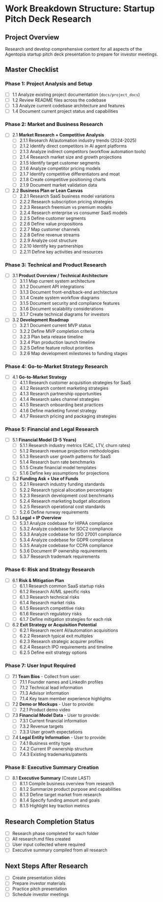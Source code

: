 # Work Breakdown Structure: Startup Pitch Deck Research

## Project Overview
Research and develop comprehensive content for all aspects of the Agentopia startup pitch deck presentation to prepare for investor meetings.

## Master Checklist

### Phase 1: Project Analysis and Setup
- [ ] 1.1 Analyze existing project documentation (`docs/project_docs`)
- [ ] 1.2 Review README files across the codebase
- [ ] 1.3 Analyze current codebase architecture and features
- [ ] 1.4 Document current project status and capabilities

### Phase 2: Market and Business Research
- [ ] 2.1 **Market Research + Competitive Analysis**
  - [ ] 2.1.1 Research AI/automation industry trends (2024-2025)
  - [ ] 2.1.2 Identify direct competitors in AI agent platforms
  - [ ] 2.1.3 Analyze indirect competitors (workflow automation tools)
  - [ ] 2.1.4 Research market size and growth projections
  - [ ] 2.1.5 Identify target customer segments
  - [ ] 2.1.6 Analyze competitor pricing models
  - [ ] 2.1.7 Identify competitive differentiators and moat
  - [ ] 2.1.8 Create competitive positioning charts
  - [ ] 2.1.9 Document market validation data

- [ ] 2.2 **Business Plan or Lean Canvas**
  - [ ] 2.2.1 Research SaaS business model variations
  - [ ] 2.2.2 Research subscription pricing strategies
  - [ ] 2.2.3 Research freemium vs premium models
  - [ ] 2.2.4 Research enterprise vs consumer SaaS models
  - [ ] 2.2.5 Define customer segments
  - [ ] 2.2.6 Define value propositions
  - [ ] 2.2.7 Map customer channels
  - [ ] 2.2.8 Define revenue streams
  - [ ] 2.2.9 Analyze cost structure
  - [ ] 2.2.10 Identify key partnerships
  - [ ] 2.2.11 Define key activities and resources

### Phase 3: Technical and Product Research
- [ ] 3.1 **Product Overview / Technical Architecture**
  - [ ] 3.1.1 Map current system architecture
  - [ ] 3.1.2 Document API integrations
  - [ ] 3.1.3 Document front-end/back-end architecture
  - [ ] 3.1.4 Create system workflow diagrams
  - [ ] 3.1.5 Document security and compliance features
  - [ ] 3.1.6 Document scalability considerations
  - [ ] 3.1.7 Create technical diagrams for investors

- [ ] 3.2 **Development Roadmap**
  - [ ] 3.2.1 Document current MVP status
  - [ ] 3.2.2 Define MVP completion criteria
  - [ ] 3.2.3 Plan beta release timeline
  - [ ] 3.2.4 Plan production launch timeline
  - [ ] 3.2.5 Define feature rollout priorities
  - [ ] 3.2.6 Map development milestones to funding stages

### Phase 4: Go-to-Market Strategy Research
- [ ] 4.1 **Go-to-Market Strategy**
  - [ ] 4.1.1 Research customer acquisition strategies for SaaS
  - [ ] 4.1.2 Research content marketing strategies
  - [ ] 4.1.3 Research partnership opportunities
  - [ ] 4.1.4 Research sales channel strategies
  - [ ] 4.1.5 Research onboarding best practices
  - [ ] 4.1.6 Define marketing funnel strategy
  - [ ] 4.1.7 Research pricing and packaging strategies

### Phase 5: Financial and Legal Research
- [ ] 5.1 **Financial Model (3-5 Years)**
  - [ ] 5.1.1 Research industry metrics (CAC, LTV, churn rates)
  - [ ] 5.1.2 Research revenue projection methodologies
  - [ ] 5.1.3 Research user growth patterns for SaaS
  - [ ] 5.1.4 Research burn rate benchmarks
  - [ ] 5.1.5 Create financial model templates
  - [ ] 5.1.6 Define key assumptions for projections

- [ ] 5.2 **Funding Ask + Use of Funds**
  - [ ] 5.2.1 Research industry funding standards
  - [ ] 5.2.2 Research typical allocation percentages
  - [ ] 5.2.3 Research development cost benchmarks
  - [ ] 5.2.4 Research marketing budget allocations
  - [ ] 5.2.5 Research operational cost standards
  - [ ] 5.2.6 Define runway requirements

- [ ] 5.3 **Legal + IP Overview**
  - [ ] 5.3.1 Analyze codebase for HIPAA compliance
  - [ ] 5.3.2 Analyze codebase for SOC2 compliance
  - [ ] 5.3.3 Analyze codebase for ISO 27001 compliance
  - [ ] 5.3.4 Analyze codebase for GDPR compliance
  - [ ] 5.3.5 Analyze codebase for CCPA compliance
  - [ ] 5.3.6 Document IP ownership requirements
  - [ ] 5.3.7 Research trademark requirements

### Phase 6: Risk and Strategy Research
- [ ] 6.1 **Risk & Mitigation Plan**
  - [ ] 6.1.1 Research common SaaS startup risks
  - [ ] 6.1.2 Research AI/ML specific risks
  - [ ] 6.1.3 Research technical risks
  - [ ] 6.1.4 Research market risks
  - [ ] 6.1.5 Research competitive risks
  - [ ] 6.1.6 Research regulatory risks
  - [ ] 6.1.7 Define mitigation strategies for each risk

- [ ] 6.2 **Exit Strategy or Acquisition Potential**
  - [ ] 6.2.1 Research recent AI/automation acquisitions
  - [ ] 6.2.2 Research typical exit multiples
  - [ ] 6.2.3 Research strategic acquirer profiles
  - [ ] 6.2.4 Research IPO requirements and timeline
  - [ ] 6.2.5 Define exit strategy options

### Phase 7: User Input Required
- [ ] 7.1 **Team Bios** - Collect from user:
  - [ ] 7.1.1 Founder names and LinkedIn profiles
  - [ ] 7.1.2 Technical lead information
  - [ ] 7.1.3 Advisor information
  - [ ] 7.1.4 Key team member experience highlights

- [ ] 7.2 **Demo or Mockups** - User to provide:
  - [ ] 7.2.1 Product demo video

- [ ] 7.3 **Financial Model Data** - User to provide:
  - [ ] 7.3.1 Current financial information
  - [ ] 7.3.2 Revenue targets
  - [ ] 7.3.3 User growth expectations

- [ ] 7.4 **Legal Entity Information** - User to provide:
  - [ ] 7.4.1 Business entity type
  - [ ] 7.4.2 Current IP ownership structure
  - [ ] 7.4.3 Existing trademarks/patents

### Phase 8: Executive Summary Creation
- [ ] 8.1 **Executive Summary** (Create LAST)
  - [ ] 8.1.1 Compile business overview from research
  - [ ] 8.1.2 Summarize product purpose and capabilities
  - [ ] 8.1.3 Define target market from research
  - [ ] 8.1.4 Specify funding amount and goals
  - [ ] 8.1.5 Highlight key traction metrics

## Research Completion Status
- [ ] Research phase completed for each folder
- [ ] All research.md files created
- [ ] User input collected where required
- [ ] Executive summary compiled from all research

## Next Steps After Research
- [ ] Create presentation slides
- [ ] Prepare investor materials
- [ ] Practice pitch presentation
- [ ] Schedule investor meetings 